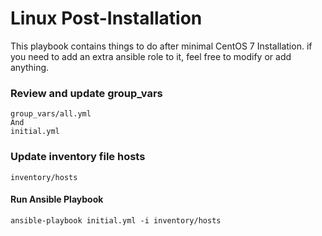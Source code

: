 # Linux Post-Installation

This playbook contains things to do after minimal CentOS 7 Installation. if you need to add an extra ansible role to it, feel free to modify or add anything.

### Review and update group_vars
```
group_vars/all.yml
And
initial.yml
```

###  Update inventory file hosts
```
inventory/hosts
```

#### Run Ansible Playbook
```
ansible-playbook initial.yml -i inventory/hosts
```
